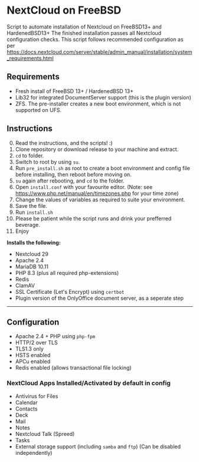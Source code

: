 # NextCloud on FreeBSD

Script to automate installation of Nextcloud on FreeBSD13+ and HardenedBSD13+
The finished installation passes all Nextcloud configuration checks.
This script follows recommended configuration as per https://docs.nextcloud.com/server/stable/admin_manual/installation/system_requirements.html

## Requirements

* Fresh install of FreeBSD 13+ / HardenedBSD 13+
* Lib32 for integrated DocumentServer support (this is the plugin version)
* ZFS. The pre-installer creates a new boot environment, which is not supported on UFS.

## Instructions

0. Read the instructions, and the scripts! :)
1. Clone repository or download release to your machine and extract.
2. `cd` to folder.
3. Switch to root by using `su`.
4. Run `pre_install.sh` as root to create a boot environment and config file before installing, then reboot before moving on.
5. `su` again after rebooting, and `cd` to the folder.
6. Open `install.conf` with your favourite editor.
   (Note: see https://www.php.net/manual/en/timezones.php for your time zone)
7. Change the values of variables as required to suite your environment.
8. Save the file.
9. Run `install.sh`
10. Please be patient while the script runs and drink your prefferred beverage.
11. Enjoy

**Installs the following:**

* Nextcloud 29
* Apache 2.4
* MariaDB 10.11
* PHP 8.3 (plus all required php-extensions)
* Redis
* ClamAV
* SSL Certificate (Let's Encrypt) using `certbot`
* Plugin version of the OnlyOffice document server, as a seperate step

------------

## Configuration

* Apache 2.4 + PHP using `php-fpm`
* HTTP/2 over TLS
* TLS1.3 only
* HSTS enabled
* APCu enabled
* Redis enabled (allows transactional file locking)

### NextCloud Apps Installed/Activated by default in config

* Antivirus for Files
* Calendar
* Contacts
* Deck
* Mail
* Notes
* Nextcloud Talk (Spreed)
* Tasks
* External storage support (including `samba` and `ftp`) (Can be disabled independently)
  
